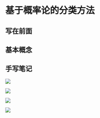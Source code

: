 # 基于概率论的分类方法## 写在前面## 基本概念## 手写笔记![](贝叶斯/7.1.JPG)![](贝叶斯/7.2.JPG)![](贝叶斯/7.3.JPG)![](贝叶斯/7.4.JPG)